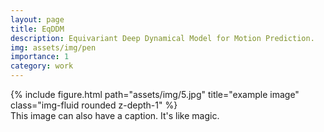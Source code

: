 ```yaml
---
layout: page
title: EqDDM
description: Equivariant Deep Dynamical Model for Motion Prediction.
img: assets/img/pen
importance: 1
category: work
---
```




<div class="row">
    <div class="col-sm mt-3 mt-md-0">
        {% include figure.html path="assets/img/5.jpg" title="example image" class="img-fluid rounded z-depth-1" %}
    </div>
</div>
<div class="caption">
    This image can also have a caption. It's like magic.
</div>

